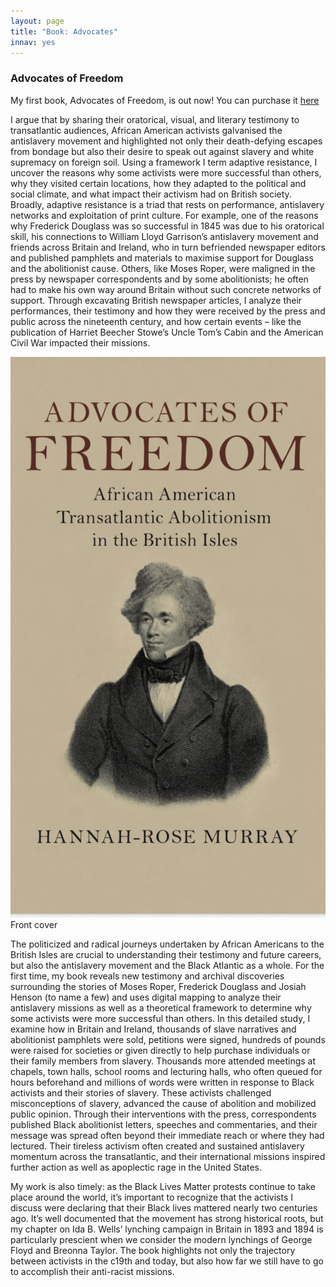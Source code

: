 ```yaml
---
layout: page
title: "Book: Advocates"
innav: yes
---
```


### Advocates of Freedom

My first book, Advocates of Freedom, is out now! You can purchase it [here](https://www.waterstones.com/book/advocates-of-freedom/hannah-rose-murray/9781108487511)

I argue that by sharing their oratorical, visual, and literary testimony to transatlantic audiences, African American activists galvanised the antislavery movement and highlighted not only their death-defying escapes from bondage but also their desire to speak out against slavery and white supremacy on foreign soil. Using a framework I term adaptive resistance, I uncover the reasons why some activists were more successful than others, why they visited certain locations, how they adapted to the political and social climate, and what impact their activism had on British society. Broadly, adaptive resistance is a triad that rests on performance, antislavery networks and exploitation of print culture. For example, one of the reasons why Frederick Douglass was so successful in 1845 was due to his oratorical skill, his connections to William Lloyd Garrison’s antislavery movement and friends across Britain and Ireland, who in turn befriended newspaper editors and published pamphlets and materials to maximise support for Douglass and the abolitionist cause. Others, like Moses Roper, were maligned in the press by newspaper correspondents and by some abolitionists; he often had to make his own way around Britain without such concrete networks of support. Through excavating British newspaper articles, I analyze their performances, their testimony and how they were received by the press and public across the nineteenth century, and how certain events – like the publication of Harriet Beecher Stowe’s Uncle Tom’s Cabin and the American Civil War impacted their missions. 

![Front Cover](/img/AdvocatesCover.jpg)
<span class="caption text-muted">Front cover</span>

The politicized and radical journeys undertaken by African Americans to the British Isles are crucial to understanding their testimony and future careers, but also the antislavery movement and the Black Atlantic as a whole. For the first time, my book reveals new testimony and archival discoveries surrounding the stories of Moses Roper, Frederick Douglass and Josiah Henson (to name a few) and uses digital mapping to analyze their antislavery missions as well as a theoretical framework to determine why some activists were more successful than others. In this detailed study, I examine how in Britain and Ireland, thousands of slave narratives and abolitionist pamphlets were sold, petitions were signed, hundreds of pounds were raised for societies or given directly to help purchase individuals or their family members from slavery. Thousands more attended meetings at chapels, town halls, school rooms and lecturing halls, who often queued for hours beforehand and millions of words were written in response to Black activists and their stories of slavery. These activists challenged misconceptions of slavery, advanced the cause of abolition and mobilized public opinion. Through their interventions with the press, correspondents published Black abolitionist letters, speeches and commentaries, and their message was spread often beyond their immediate reach or where they had lectured. Their tireless activism often created and sustained antislavery momentum across the transatlantic, and their international missions inspired further action as well as apoplectic rage in the United States. 

My work is also timely: as the Black Lives Matter protests continue to take place around the world, it’s important to recognize that the activists I discuss were declaring that their Black lives mattered nearly two centuries ago. It’s well documented that the movement has strong historical roots, but my chapter on Ida B. Wells’ lynching campaign in Britain in 1893 and 1894 is particularly prescient when we consider the modern lynchings of George Floyd and Breonna Taylor. The book highlights not only the trajectory between activists in the c19th and today, but also how far we still have to go to accomplish their anti-racist missions.
